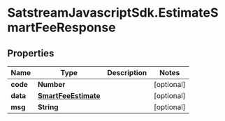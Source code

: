 # SatstreamJavascriptSdk.EstimateSmartFeeResponse

## Properties
Name | Type | Description | Notes
------------ | ------------- | ------------- | -------------
**code** | **Number** |  | [optional] 
**data** | [**SmartFeeEstimate**](SmartFeeEstimate.md) |  | [optional] 
**msg** | **String** |  | [optional] 

